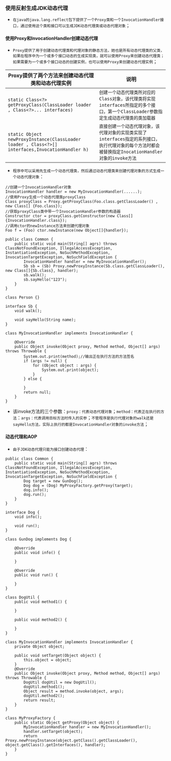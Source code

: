 ### 使用反射生成JDK动态代理
+ `在java的java.lang.reflect包下提供了一个Proxy类和一个InvocationHandler接口，通过使用这个类和接口可以生成JDK动态代理类或动态代理对象`； 
#### 使用Proxy和InvocationHandler创建动态代理
+ `Proxy提供了用于创建动态代理类和代理对象的静态方法，她也是所有动态代理类的父类，如果在程序中为一个或多个接口动态的生成实现类，就可以使用Proxy来创建动态代理类；如果需要为一个或多个接口动态的创建实例，也可以使用Proxy来创建动态代理实例`；

|Proxy提供了两个方法来创建动态代理类和动态代理实例|说明|
|------|------|
|`static Class<?> getProxyClass(ClassLoader loader , Class<?>... interfaces)`|`创建一个动态代理类所对应的Class对象，该代理类将实现interfaces所指定的多个接口，第一个ClassLoader参数指定生成动态代理类的类加载器`|
|`static Object newProxyInstance(ClassLoader loader , Class<?>[] interfaces,InvocationHandler h)`|`直接创建一个动态代理对象，该代理对象的实现类实现了interfaces指定的系列接口，执行代理对象的每个方法时都会被替换指定InocationHandler对象的invoke方法`|

+ `程序中可以采用先生成一个动态代理类，然后通过动态代理类来创建代理对象的方式生成一个动态代理对象`：

```
//创建一个InvocationHandler对象
InvocationHandler handler = new MyInvocationHandler(......);
//使用Proxy生成一个动态代理类proxyClass
Class proxyClass = Proxy.getProxyClass(Foo.class.getClassLoader() , new Class[] {Foo.class});
//获取proxyClass类中带一个InvocationHandler参数的构造器
Constructor ctor = proxyClass.getConstructor(new Class[] {InvocationHandler.class});
//调用ctor的newInstance方法来创建代理对象
Foo f = (Foo) ctor.newInstance(new Object[]{handler});
```

```
public class Common {
    public static void main(String[] agrs) throws ClassNotFoundException, IllegalAccessException, InstantiationException, NoSuchMethodException, InvocationTargetException, NoSuchFieldException {
        InvocationHandler handler = new MyInvocationHandler();
        Sb sb = (Sb) Proxy.newProxyInstance(Sb.class.getClassLoader(), new Class[]{Sb.class}, handler);
        sb.walk();
        sb.sayHello("123");
    }
}

class Person {}

interface Sb {
    void walk();

    void sayHello(String name);
}

class MyInvocationHandler implements InvocationHandler {

    @Override
    public Object invoke(Object proxy, Method method, Object[] args) throws Throwable {
        System.out.print(method);//输出正在执行方法的方法签名
        if (args != null) {
            for (Object object : args) {
                System.out.print(object);
            }
        } else {

        }
        return null;
    }
}
```
+ 该invoke方法的三个参数：`proxy：代表动态代理对象`；`method：代表正在执行的方法`：`args：代表调用目标方法时传入的实参`；`不管程序是执行代理对象的walk还是sayHello方法，实际上执行的都是InvocationHandler对象的invoke方法`；

#### 动态代理和AOP
+ `由于JDK动态代理只能为接口创建动态代理`：
```
public class Common {
    public static void main(String[] agrs) throws ClassNotFoundException, IllegalAccessException, InstantiationException, NoSuchMethodException, InvocationTargetException, NoSuchFieldException {
        Dog target = new GunDog();
        Dog dog = (Dog) MyProxyFactory.getProxy(target);
        dog.info();
        dog.run();
    }
}

interface Dog {
    void info();

    void run();
}

class GunDog implements Dog {

    @Override
    public void info() {

    }

    @Override
    public void run() {

    }
}

class DogUtil {
    public void method1() {

    }

    public void method2() {

    }
}

class MyInvocationHandler implements InvocationHandler {
    private Object object;

    public void setTarget(Object object) {
        this.object = object;
    }
    @Override
    public Object invoke(Object proxy, Method method, Object[] args) throws Throwable {
        DogUtil dogUtil = new DogUtil();
        dogUtil.method1();
        Object result = method.invoke(object, args);
        dogUtil.method2();
        return result;
    }
}

class MyProxyFactory {
    public static Object getProxy(Object object) {
        MyInvocationHandler handler = new MyInvocationHandler();
        handler.setTarget(object);
        return Proxy.newProxyInstance(object.getClass().getClassLoader(), object.getClass().getInterfaces(), handler);
    }
}
```
